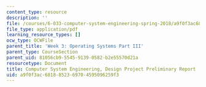 ```yaml
---
content_type: resource
description: ''
file: /courses/6-033-computer-system-engineering-spring-2018/a9f0f3ac6818852369704595096259f3_MIT6_033S18dppr.pdf
file_type: application/pdf
learning_resource_types: []
ocw_type: OCWFile
parent_title: 'Week 3: Operating Systems Part III'
parent_type: CourseSection
parent_uid: 81056cb9-5545-9139-0582-b2e55570d21a
resourcetype: Document
title: Computer System Engineering, Design Project Preliminary Report
uid: a9f0f3ac-6818-8523-6970-4595096259f3
---
```

